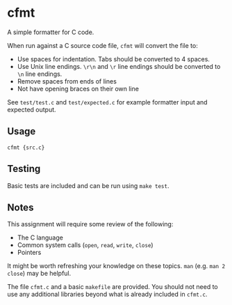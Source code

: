 cfmt
====

A simple formatter for C code.

When run against a C source code file, `cfmt` will convert the file to:

- Use spaces for indentation. Tabs should be converted to 4 spaces.
- Use Unix line endings. `\r\n` and `\r` line endings should be converted to `\n` line endings.
- Remove spaces from ends of lines
- Not have opening braces on their own line

See `test/test.c` and `test/expected.c` for example formatter input and expected output.

Usage
-----

```
cfmt {src.c}
```

Testing
-------

Basic tests are included and can be run using `make test`.

Notes
-----

This assignment will require some review of the following:

- The C language
- Common system calls (`open`, `read`, `write`, `close`)
- Pointers

It might be worth refreshing your knowledge on these topics. `man` (e.g. `man 2 close`) may be helpful.

The file `cfmt.c` and a basic `makefile` are provided. You should not need to use any additional libraries beyond what is already included in `cfmt.c`.
